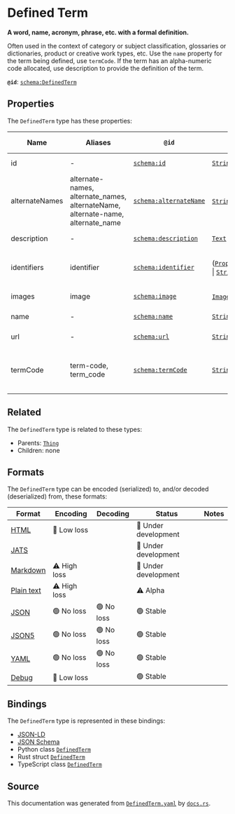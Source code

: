 # Defined Term

**A word, name, acronym, phrase, etc. with a formal definition.**

Often used in the context of category or subject classification,  glossaries or dictionaries, product or creative work types, etc.
Use the `name` property for the term being defined, use `termCode`. If the term has an alpha-numeric code allocated, use
description to provide the definition of the term.


**`@id`**: [`schema:DefinedTerm`](https://schema.org/DefinedTerm)

## Properties

The `DefinedTerm` type has these properties:

| Name           | Aliases                                                                         | `@id`                                                      | Type                                                                                                                                                                                                                 | Description                                                     | Inherited from                                                                                   |
| -------------- | ------------------------------------------------------------------------------- | ---------------------------------------------------------- | -------------------------------------------------------------------------------------------------------------------------------------------------------------------------------------------------------------------- | --------------------------------------------------------------- | ------------------------------------------------------------------------------------------------ |
| id             | -                                                                               | [`schema:id`](https://schema.org/id)                       | [`String`](https://github.com/stencila/stencila/blob/main/docs/reference/schema/data/string.md)                                                                                                                      | The identifier for this item.                                   | [`Entity`](https://github.com/stencila/stencila/blob/main/docs/reference/schema/other/entity.md) |
| alternateNames | alternate-names, alternate_names, alternateName, alternate-name, alternate_name | [`schema:alternateName`](https://schema.org/alternateName) | [`String`](https://github.com/stencila/stencila/blob/main/docs/reference/schema/data/string.md)*                                                                                                                     | Alternate names (aliases) for the item.                         | [`Thing`](https://github.com/stencila/stencila/blob/main/docs/reference/schema/other/thing.md)   |
| description    | -                                                                               | [`schema:description`](https://schema.org/description)     | [`Text`](https://github.com/stencila/stencila/blob/main/docs/reference/schema/prose/text.md)                                                                                                                         | A description of the item.                                      | [`Thing`](https://github.com/stencila/stencila/blob/main/docs/reference/schema/other/thing.md)   |
| identifiers    | identifier                                                                      | [`schema:identifier`](https://schema.org/identifier)       | ([`PropertyValue`](https://github.com/stencila/stencila/blob/main/docs/reference/schema/other/property-value.md) \| [`String`](https://github.com/stencila/stencila/blob/main/docs/reference/schema/data/string.md))* | Any kind of identifier for any kind of Thing.                   | [`Thing`](https://github.com/stencila/stencila/blob/main/docs/reference/schema/other/thing.md)   |
| images         | image                                                                           | [`schema:image`](https://schema.org/image)                 | [`ImageObject`](https://github.com/stencila/stencila/blob/main/docs/reference/schema/works/image-object.md)*                                                                                                         | Images of the item.                                             | [`Thing`](https://github.com/stencila/stencila/blob/main/docs/reference/schema/other/thing.md)   |
| name           | -                                                                               | [`schema:name`](https://schema.org/name)                   | [`String`](https://github.com/stencila/stencila/blob/main/docs/reference/schema/data/string.md)                                                                                                                      | The name of the item.                                           | [`Thing`](https://github.com/stencila/stencila/blob/main/docs/reference/schema/other/thing.md)   |
| url            | -                                                                               | [`schema:url`](https://schema.org/url)                     | [`String`](https://github.com/stencila/stencila/blob/main/docs/reference/schema/data/string.md)                                                                                                                      | The URL of the item.                                            | [`Thing`](https://github.com/stencila/stencila/blob/main/docs/reference/schema/other/thing.md)   |
| termCode       | term-code, term_code                                                            | [`schema:termCode`](https://schema.org/termCode)           | [`String`](https://github.com/stencila/stencila/blob/main/docs/reference/schema/data/string.md)                                                                                                                      | A code that identifies this DefinedTerm within a DefinedTermSet | -                                                                                                |

## Related

The `DefinedTerm` type is related to these types:

- Parents: [`Thing`](https://github.com/stencila/stencila/blob/main/docs/reference/schema/other/thing.md)
- Children: none

## Formats

The `DefinedTerm` type can be encoded (serialized) to, and/or decoded (deserialized) from, these formats:

| Format                                                                                        | Encoding         | Decoding     | Status                 | Notes |
| --------------------------------------------------------------------------------------------- | ---------------- | ------------ | ---------------------- | ----- |
| [HTML](https://github.com/stencila/stencila/blob/main/docs/reference/formats/html.md)         | 🔷 Low loss       |              | 🚧 Under development    |       |
| [JATS](https://github.com/stencila/stencila/blob/main/docs/reference/formats/jats.md)         |                  |              | 🚧 Under development    |       |
| [Markdown](https://github.com/stencila/stencila/blob/main/docs/reference/formats/markdown.md) | ⚠️ High loss     |              | 🚧 Under development    |       |
| [Plain text](https://github.com/stencila/stencila/blob/main/docs/reference/formats/text.md)   | ⚠️ High loss     |              | ⚠️ Alpha               |       |
| [JSON](https://github.com/stencila/stencila/blob/main/docs/reference/formats/json.md)         | 🟢 No loss        | 🟢 No loss    | 🟢 Stable               |       |
| [JSON5](https://github.com/stencila/stencila/blob/main/docs/reference/formats/json5.md)       | 🟢 No loss        | 🟢 No loss    | 🟢 Stable               |       |
| [YAML](https://github.com/stencila/stencila/blob/main/docs/reference/formats/yaml.md)         | 🟢 No loss        | 🟢 No loss    | 🟢 Stable               |       |
| [Debug](https://github.com/stencila/stencila/blob/main/docs/reference/formats/debug.md)       | 🔷 Low loss       |              | 🟢 Stable               |       |

## Bindings

The `DefinedTerm` type is represented in these bindings:

- [JSON-LD](https://stencila.dev/DefinedTerm.jsonld)
- [JSON Schema](https://stencila.dev/DefinedTerm.schema.json)
- Python class [`DefinedTerm`](https://github.com/stencila/stencila/blob/main/python/python/stencila/types/defined_term.py)
- Rust struct [`DefinedTerm`](https://github.com/stencila/stencila/blob/main/rust/schema/src/types/defined_term.rs)
- TypeScript class [`DefinedTerm`](https://github.com/stencila/stencila/blob/main/typescript/src/types/DefinedTerm.ts)

## Source

This documentation was generated from [`DefinedTerm.yaml`](https://github.com/stencila/stencila/blob/main/schema/DefinedTerm.yaml) by [`docs.rs`](https://github.com/stencila/stencila/blob/main/rust/schema-gen/src/docs.rs).